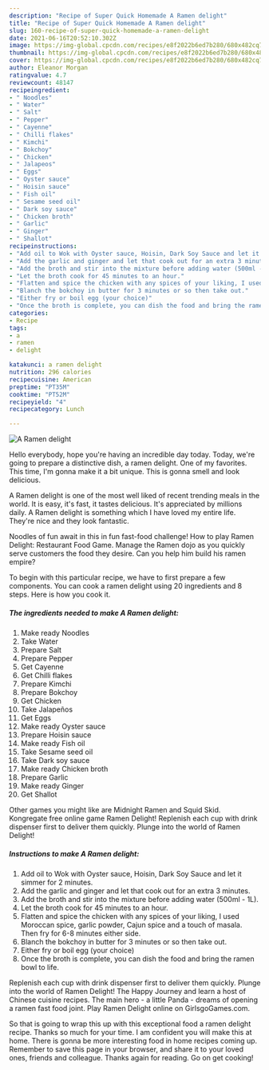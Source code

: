 ```yaml
---
description: "Recipe of Super Quick Homemade A Ramen delight"
title: "Recipe of Super Quick Homemade A Ramen delight"
slug: 160-recipe-of-super-quick-homemade-a-ramen-delight
date: 2021-06-16T20:52:10.302Z
image: https://img-global.cpcdn.com/recipes/e8f2022b6ed7b280/680x482cq70/a-ramen-delight-recipe-main-photo.jpg
thumbnail: https://img-global.cpcdn.com/recipes/e8f2022b6ed7b280/680x482cq70/a-ramen-delight-recipe-main-photo.jpg
cover: https://img-global.cpcdn.com/recipes/e8f2022b6ed7b280/680x482cq70/a-ramen-delight-recipe-main-photo.jpg
author: Eleanor Morgan
ratingvalue: 4.7
reviewcount: 48147
recipeingredient:
- " Noodles"
- " Water"
- " Salt"
- " Pepper"
- " Cayenne"
- " Chilli flakes"
- " Kimchi"
- " Bokchoy"
- " Chicken"
- " Jalapeos"
- " Eggs"
- " Oyster sauce"
- " Hoisin sauce"
- " Fish oil"
- " Sesame seed oil"
- " Dark soy sauce"
- " Chicken broth"
- " Garlic"
- " Ginger"
- " Shallot"
recipeinstructions:
- "Add oil to Wok with Oyster sauce, Hoisin, Dark Soy Sauce and let it simmer for 2 minutes."
- "Add the garlic and ginger and let that cook out for an extra 3 minutes."
- "Add the broth and stir into the mixture before adding water (500ml - 1L)."
- "Let the broth cook for 45 minutes to an hour."
- "Flatten and spice the chicken with any spices of your liking, I used Moroccan spice, garlic powder, Cajun spice and a touch of masala. Then fry for 6-8 minutes either side."
- "Blanch the bokchoy in butter for 3 minutes or so then take out."
- "Either fry or boil egg (your choice)"
- "Once the broth is complete, you can dish the food and bring the ramen bowl to life."
categories:
- Recipe
tags:
- a
- ramen
- delight

katakunci: a ramen delight 
nutrition: 296 calories
recipecuisine: American
preptime: "PT35M"
cooktime: "PT52M"
recipeyield: "4"
recipecategory: Lunch

---
```



![A Ramen delight](https://img-global.cpcdn.com/recipes/e8f2022b6ed7b280/680x482cq70/a-ramen-delight-recipe-main-photo.jpg)

Hello everybody, hope you're having an incredible day today. Today, we're going to prepare a distinctive dish, a ramen delight. One of my favorites. This time, I'm gonna make it a bit unique. This is gonna smell and look delicious.

A Ramen delight is one of the most well liked of recent trending meals in the world. It is easy, it's fast, it tastes delicious. It's appreciated by millions daily. A Ramen delight is something which I have loved my entire life. They're nice and they look fantastic.

Noodles of fun await in this in fun fast-food challenge! How to play Ramen Delight: Restaurant Food Game. Manage the Ramen dojo as you quickly serve customers the food they desire. Can you help him build his ramen empire?


To begin with this particular recipe, we have to first prepare a few components. You can cook a ramen delight using 20 ingredients and 8 steps. Here is how you cook it.

<!--inarticleads1-->

##### The ingredients needed to make A Ramen delight:

1. Make ready  Noodles
1. Take  Water
1. Prepare  Salt
1. Prepare  Pepper
1. Get  Cayenne
1. Get  Chilli flakes
1. Prepare  Kimchi
1. Prepare  Bokchoy
1. Get  Chicken
1. Take  Jalapeños
1. Get  Eggs
1. Make ready  Oyster sauce
1. Prepare  Hoisin sauce
1. Make ready  Fish oil
1. Take  Sesame seed oil
1. Take  Dark soy sauce
1. Make ready  Chicken broth
1. Prepare  Garlic
1. Make ready  Ginger
1. Get  Shallot


Other games you might like are Midnight Ramen and Squid Skid. Kongregate free online game Ramen Delight! Replenish each cup with drink dispenser first to deliver them quickly. Plunge into the world of Ramen Delight! 

<!--inarticleads2-->

##### Instructions to make A Ramen delight:

1. Add oil to Wok with Oyster sauce, Hoisin, Dark Soy Sauce and let it simmer for 2 minutes.
1. Add the garlic and ginger and let that cook out for an extra 3 minutes.
1. Add the broth and stir into the mixture before adding water (500ml - 1L).
1. Let the broth cook for 45 minutes to an hour.
1. Flatten and spice the chicken with any spices of your liking, I used Moroccan spice, garlic powder, Cajun spice and a touch of masala. Then fry for 6-8 minutes either side.
1. Blanch the bokchoy in butter for 3 minutes or so then take out.
1. Either fry or boil egg (your choice)
1. Once the broth is complete, you can dish the food and bring the ramen bowl to life.


Replenish each cup with drink dispenser first to deliver them quickly. Plunge into the world of Ramen Delight! The Happy Journey and learn a host of Chinese cuisine recipes. The main hero - a little Panda - dreams of opening a ramen fast food joint. Play Ramen Delight online on GirlsgoGames.com. 

So that is going to wrap this up with this exceptional food a ramen delight recipe. Thanks so much for your time. I am confident you will make this at home. There is gonna be more interesting food in home recipes coming up. Remember to save this page in your browser, and share it to your loved ones, friends and colleague. Thanks again for reading. Go on get cooking!
